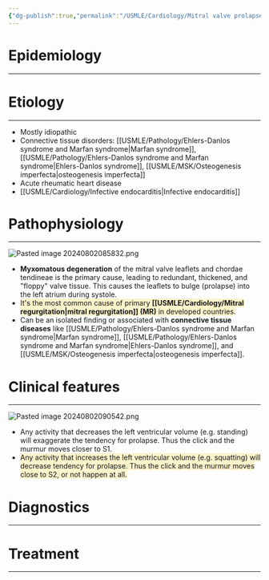```yaml
---
{"dg-publish":true,"permalink":"/USMLE/Cardiology/Mitral valve prolapse/"}
---
```


# Epidemiology
---


# Etiology
---
- Mostly idiopathic
- Connective tissue disorders: [[USMLE/Pathology/Ehlers-Danlos syndrome and Marfan syndrome\|Marfan syndrome]], [[USMLE/Pathology/Ehlers-Danlos syndrome and Marfan syndrome\|Ehlers-Danlos syndrome]], [[USMLE/MSK/Osteogenesis imperfecta\|osteogenesis imperfecta]]
- Acute rheumatic heart disease
- [[USMLE/Cardiology/Infective endocarditis\|Infective endocarditis]]

# Pathophysiology
---
![Pasted image 20240802085832.png](/img/user/appendix/Pasted%20image%2020240802085832.png)
* **Myxomatous degeneration** of the mitral valve leaflets and chordae tendineae is the primary cause, leading to redundant, thickened, and "floppy" valve tissue. This causes the leaflets to bulge (prolapse) into the left atrium during systole.
* <span style="background:rgba(240, 200, 0, 0.2)">It's the most common cause of primary **[[USMLE/Cardiology/Mitral regurgitation\|mitral regurgitation]] (MR)** in developed countries.</span>
* Can be an isolated finding or associated with **connective tissue diseases** like [[USMLE/Pathology/Ehlers-Danlos syndrome and Marfan syndrome\|Marfan syndrome]], [[USMLE/Pathology/Ehlers-Danlos syndrome and Marfan syndrome\|Ehlers-Danlos syndrome]], and [[USMLE/MSK/Osteogenesis imperfecta\|osteogenesis imperfecta]].

# Clinical features
---
![Pasted image 20240802090542.png](/img/user/appendix/Pasted%20image%2020240802090542.png)
- Any activity that decreases the left ventricular volume (e.g. standing) will exaggerate the tendency for prolapse. Thus the click and the murmur moves closer to S1.
- <span style="background:rgba(240, 200, 0, 0.2)">Any activity that increases the left ventricular volume (e.g. squatting) will decrease tendency for prolapse. Thus the click and the murmur moves close to S2, or not happen at all.</span>

# Diagnostics
---


# Treatment
---


